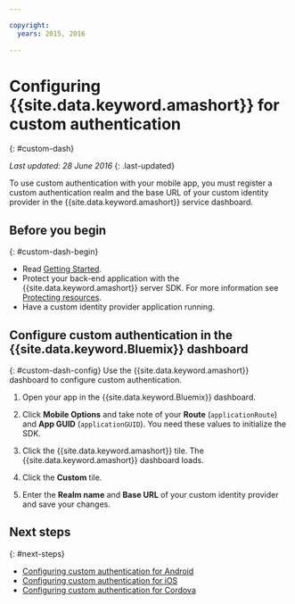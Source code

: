 ```yaml
---

copyright:
  years: 2015, 2016
  
---
```


# Configuring {{site.data.keyword.amashort}} for custom authentication
{: #custom-dash}

*Last updated: 28 June 2016*
{: .last-updated}


To use custom authentication with your mobile app, you must register a custom authentication realm and the base URL of your custom identity provider in the {{site.data.keyword.amashort}} service dashboard.

## Before you begin
{: #custom-dash-begin}
* Read [Getting Started](index.html).
* Protect your back-end application with the {{site.data.keyword.amashort}} server SDK.  For more information see [Protecting resources](protecting-resources.html).
* Have a custom identity provider application running.

## Configure custom authentication in the {{site.data.keyword.Bluemix}} dashboard
{: #custom-dash-config}
Use the {{site.data.keyword.amashort}} dashboard to configure custom authentication.

1. Open your app in the {{site.data.keyword.Bluemix}} dashboard.

1. Click **Mobile Options** and take note of your **Route** (`applicationRoute`) and **App GUID** (`applicationGUID`). You need these values to initialize the SDK.

1. Click the {{site.data.keyword.amashort}} tile. The {{site.data.keyword.amashort}} dashboard loads.

1. Click the **Custom** tile.

1. Enter the **Realm name** and **Base URL** of your custom identity provider and save your changes.

## Next steps
{: #next-steps}
* [Configuring custom authentication for Android](custom-auth-android.html)
* [Configuring custom authentication for iOS](custom-auth-ios.html)
* [Configuring custom authentication for Cordova](custom-auth-cordova.html)
